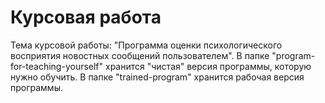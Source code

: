 # Курсовая работа
Тема курсовой работы: "Программа оценки психологического восприятия новостных сообщений пользователем".
В папке "program-for-teaching-yourself" хранится "чистая" версия программы, которую нужно обучить.
В папке "trained-program" хранится рабочая версия программы.
